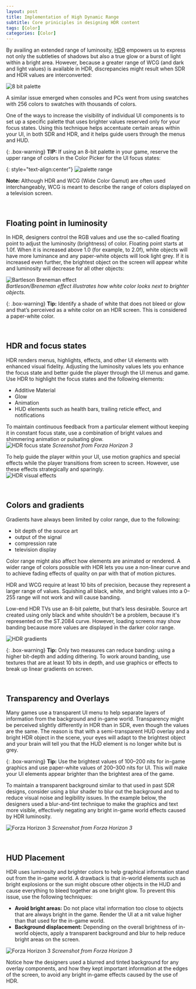 ```yaml
---
layout: post
title: Implementation of High Dynamic Range
subtitle: Core priniciples in designing HDR content
tags: [Color]
categories: [Color]
---
```


By availing an extended range of luminosity, [HDR](https://en.wikipedia.org/wiki/High_dynamic_range) empowers us to express not only the subtleties of shadows but also a true glow or a burst of light within a bright area. However, because a greater range of WCG (and dark and light values) is available in HDR, discrepancies might result when SDR and HDR values are interconverted:

![8 bit palette](/privatebebo/img/Photoshop_8bit.png)

A similar issue emerged when consoles and PCs went from using swatches with 256 colors to swatches with thousands of colors.

One of the ways to increase the visibility of individual UI components is to set up a specific palette that uses brighter values reserved only for your focus states. Using this technique helps accentuate certain areas within your UI, in both SDR and HDR, and it helps guide users through the menus and HUD.

{: .box-warning}
**TIP:** If using an 8-bit palette in your game, reserve the upper range of colors in the Color Picker for the UI focus states:

{: style="text-align:center"}
![palette range](/privatebebo/img/Photoshop_range.png)

**Note:** Although HDR and WCG (Wide Color Gamut) are often used interchangeably, WCG is meant to describe the range of colors displayed on a television screen. 

<br>

## Floating point in luminosity

In HDR, designers control the RGB values and use the so-called floating point to adjust the luminosity (brightness) of color. Floating point starts at 1.0f. When it is increased above 1.0 (for example, to 2.0f), white objects will have more luminance and any paper-white objects will look light grey. If it is increased even further, the brightest object on the screen will appear white and luminosity will decrease for all other objects: 

![Bartleson Breneman effect](/privatebebo/img/Breneman_effect.png)  
_Bartleson/Breneman effect illustrates how white color looks next to brighter objects._

{: .box-warning}
**Tip:** Identify a shade of white that does not bleed or glow and that’s perceived as a white color on an HDR screen. This is considered a paper-white color.

<br>

## HDR and focus states
HDR renders menus, highlights, effects, and other UI elements with enhanced visual fidelity. Adjusting the luminosity values lets you enhance the focus state and better guide the player through the UI menus and game. Use HDR to highlight the focus states and the following elements:

- Additive Material
- Glow
- Animation
- HUD elements such as health bars, trailing reticle effect, and notifications

To maintain continuous feedback from a particular element without keeping it in constant focus state, use a combination of bright values and shimmering animation or pulsating glow.  
![HDR focus state](/privatebebo/img/HDR_focusstate.jpg)
_Screenshot from Forza Horizon 3_

To help guide the player within your UI, use motion graphics and special effects while the player transitions from screen to screen. However, use these effects strategically and sparingly.  
![HDR visual effects](/privatebebo/img/HDR_visualeffects.jpg)

<br>

## Colors and gradients

Gradients have always been limited by color range, due to the following:

- bit depth of the source art
- output of the signal
- compression rate
- television display

Color range might also affect how elements are animated or rendered. A wider range of colors possible with HDR lets you use a non-linear curve and to achieve fading effects of quality on par with that of motion pictures.

HDR and WCG require at least 10 bits of precision, because they represent a larger range of values. Squishing all black, white, and bright values into a 0–255 range will not work and will cause banding.

Low-end HDR TVs use an 8-bit palette, but that’s less desirable. Source art created using only black and white shouldn't be a problem, because it's represented on the ST.2084 curve. However, loading screens may show banding because more values are displayed in the darker color range.

![HDR gradients](/privatebebo/img/HDR_gradients.jpg)

{: .box-warning}
**Tip:** Only two measures can reduce banding: using a higher bit-depth and adding dithering. To work around banding, use textures that are at least 10 bits in depth, and use graphics or effects to break up linear gradients on screen.

<br>

## Transparency and Overlays

Many games use a transparent UI menu to help separate layers of information from the background and in-game world. Transparency might be perceived slightly differently in HDR than in SDR, even though the values are the same. The reason is that with a semi-transparent HUD overlay and a bright HDR object in the scene, your eyes will adapt to the brightest object and your brain will tell you that the HUD element is no longer white but is grey. 

{: .box-warning}
**Tip:** Use the brightest values of 100–200 nits for in-game graphics and use paper-white values of 200–300 nits for UI. This will make your UI elements appear brighter than the brightest area of the game.

To maintain a transparent background similar to that used in past SDR designs, consider using a blur shader to blur out the background and to reduce visual noise and legibility issues. In the example below, the designers used a blur-and-tint technique to make the graphics and text more visible, effectively negating any bright in-game world effects caused by HDR luminosity.

![Forza Horizon 3](/privatebebo/img/HDR_menu_blur.jpg)
_Screenshot from Forza Horizon 3_

<br>

## HUD Placement

HDR uses luminosity and brighter colors to help graphical information stand out from the in-game world. A drawback is that in-world elements such as bright explosions or the sun might obscure other objects in the HUD and cause everything to bleed together as one bright glow. To prevent this issue, use the following techniques:

- **Avoid bright areas:**
Do not place vital information too close to objects that are always bright in the game. Render the UI at a nit value higher than that used for the in-game world.
- **Background displacement:**
Depending on the overall brightness of in-world objects, apply a transparent background and blur to help reduce bright areas on the screen.

![Forza Horizon 3](/privatebebo/img/HDR_HUD_placement.jpg)
_Screenshot from Forza Horizon 3_

Notice how the designers used a blurred and tinted background for any overlay components, and how they kept important information at the edges of the screen, to avoid any bright in-game effects caused by the use of HDR.

<br>
